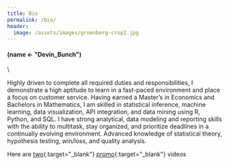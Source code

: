```yaml
---
title: Bio
permalink: /bio/
header:
  image: /assets/images/groenberg-crop2.jpg
---
```

#### (name <- "Devin_Bunch")

\

Highly driven to complete all required duties and responsibilities, I demonstrate a high aptitude to learn in a fast-paced environment and place a focus on customer service. Having earned a Master’s in Economics and Bachelors in Mathematics, I am skilled in statistical inference, machine learning, data visualization, API integration, and data mining using R, Python, and SQL. I have strong analytical, data modeling and reporting skills with the ability to multitask, stay organized, and prioritize deadlines in a continually evolving environment. Advanced knowledge of statistical theory, hypothesis testing, win/loss, and quality analysis.


 Here are [two](http://www.youtube.com/watch?v=BOFWtnCMnJw){:target="_blank"} [promo](http://www.youtube.com/watch?v=fL4JsEH_CJU){:target="_blank"} videos 
